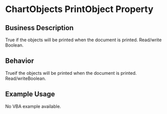 # ChartObjects PrintObject Property

## Business Description
True if the objects will be printed when the document is printed. Read/write Boolean.

## Behavior
Trueif the objects will be printed when the document is printed. Read/writeBoolean.

## Example Usage
No VBA example available.